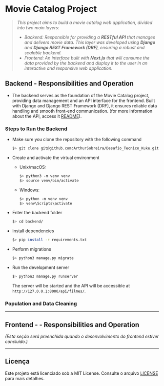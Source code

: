 # Movie Catalog Project

> *This project aims to build a movie catalog web application, divided into two main layers:*
> * *Backend: Responsible for providing a **RESTful API** that manages and delivers movie data. This layer was developed using **Django** and **Django REST Framework (DRF)**, ensuring a robust and scalable backend.*
> * *Frontend: An interface built with **Next.js** that will consume the data provided by the backend and display it to the user in an interactive and responsive web application.*

## Backend - Responsibilities and Operation

* The backend serves as the foundation of the Movie Catalog project, providing data management and an API interface for the frontend. Built with Django and Django REST Framework (DRF), it ensures reliable data handling and smooth front-end communication. (for more information about the API, access it [README](backend/README.md)).

### Steps to Run the Backend

* Make sure you clone the repository with the following command
  
   ```bash
   $> git clone git@github.com:ArthurSobreira/Desafio_Tecnico_Kuke.git
   ```

* Create and activate the virtual environment

   * Unix/macOS:
  
     ```bash
     $> python3 -m venv venv
     $> source venv/bin/activate
     ```
  
   * Windows:
     ```bash
     $> python -m venv venv
     $> venv\Scripts\activate
     ```

* Enter the backend folder

   ```bash
   $> cd backend/
   ```

* Install dependencies

    ```bash
   $> pip install -r requirements.txt
   ```

* Perform migrations

   ```bash
   $> python3 manage.py migrate
   ```

* Run the development server

   ```bash
   $> python3 manage.py runserver
   ```

   The server will be started and the API will be accessible at `http://127.0.0.1:8000/api/filmes/`.

### Population and Data Cleaning



---

## Frontend - - Responsibilities and Operation

*(Esta seção será preenchida quando o desenvolvimento do frontend estiver concluído.)*

---

## Licença

Este projeto está licenciado sob a MIT License. Consulte o arquivo [LICENSE](https://chatgpt.com/c/LICENSE) para mais detalhes.
